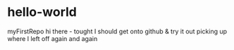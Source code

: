# hello-world
myFirstRepo
hi there - tought I should get onto github & try it out
picking up where I left off
again
and again
